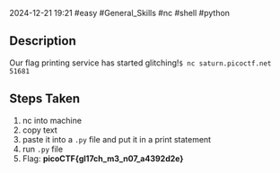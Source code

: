 2024-12-21
19:21
 #easy #General_Skills #nc #shell #python

## Description
Our flag printing service has started glitching!`$ nc saturn.picoctf.net 51681`

## Steps Taken
1. nc into machine 
2. copy text
3. paste it into a `.py` file and put it in a print statement
4. run `.py` file
5. Flag: **picoCTF{gl17ch_m3_n07_a4392d2e}**
